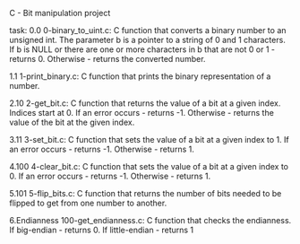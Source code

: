 C - Bit manipulation project

task:
0.0
0-binary_to_uint.c: C function that converts a binary number to an unsigned int.
The parameter b is a pointer to a string of 0 and 1 characters.
If b is NULL or there are one or more characters in b that are not 0 or 1 - returns 0.
Otherwise - returns the converted number.

1.1
1-print_binary.c: C function that prints the binary representation of a number.

2.10
2-get_bit.c: C function that returns the value of a bit at a given index.
Indices start at 0.
If an error occurs - returns -1.
Otherwise - returns the value of the bit at the given index.

3.11
3-set_bit.c: C function that sets the value of a bit at a given index to 1.
If an error occurs - returns -1.
Otherwise - returns 1.

4.100
4-clear_bit.c: C function that sets the value of a bit at a given index to 0.
If an error occurs - returns -1.
Otherwise - returns 1.

5.101
5-flip_bits.c: C function that returns the number of bits needed to be flipped to get from one number to another.

6.Endianness
100-get_endianness.c: C function that checks the endianness.
If big-endian - returns 0.
If little-endian - returns 1
